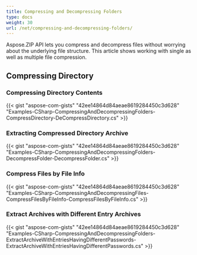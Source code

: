 ```yaml
---
title: Compressing and Decompressing Folders
type: docs
weight: 30
url: /net/compressing-and-decompressing-folders/
---
```


Aspose.ZIP API lets you compress and decompress files without worrying about the underlying file structure. This article shows working with single as well as multiple file compression.
## **Compressing Directory**
### **Compressing Directory Contents**
{{< gist "aspose-com-gists" "42ee14864d84aeae8619284450c3d628" "Examples-CSharp-CompressingAndDecompressingFolders-CompressDirectory-DeCompressDirectory.cs" >}}
### **Extracting Compressed Directory Archive**
{{< gist "aspose-com-gists" "42ee14864d84aeae8619284450c3d628" "Examples-CSharp-CompressingAndDecompressingFolders-DecompressFolder-DecompressFolder.cs" >}}
### **Compress Files by File Info**
{{< gist "aspose-com-gists" "42ee14864d84aeae8619284450c3d628" "Examples-CSharp-CompressingAndDecompressingFiles-CompressFilesByFileInfo-CompressFilesByFileInfo.cs" >}}
### **Extract Archives with Different Entry Archives**


{{< gist "aspose-com-gists" "42ee14864d84aeae8619284450c3d628" "Examples-CSharp-CompressingAndDecompressingFolders-ExtractArchiveWithEntriesHavingDifferentPasswords-ExtractArchiveWithEntriesHavingDifferentPasswords.cs" >}}
